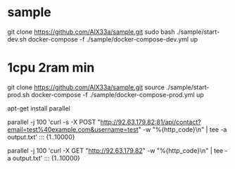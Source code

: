 # sample
git clone https://github.com/AlX33a/sample.git
sudo bash ./sample/start-dev.sh
docker-compose -f ./sample/docker-compose-dev.yml up

# 1cpu 2ram min
git clone https://github.com/AlX33a/sample.git
source ./sample/start-prod.sh
docker-compose -f ./sample/docker-compose-prod.yml up

apt-get install parallel

parallel -j 100 'curl -s -X POST "http://92.63.179.82:81/api/contact?email=test%40example.com&username=test" -w "%{http_code}\n" | tee -a output.txt' ::: {1..10000}

parallel -j 100 'curl -X GET "http://92.63.179.82" -w "%{http_code}\n" | tee -a output.txt' ::: {1..10000}
